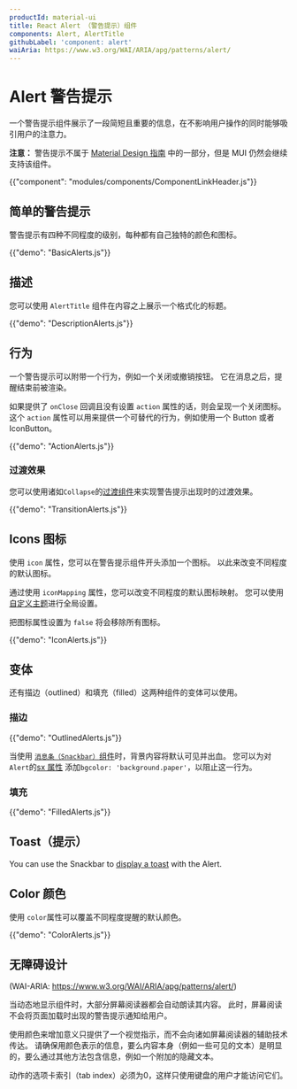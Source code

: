```yaml
---
productId: material-ui
title: React Alert （警告提示）组件
components: Alert, AlertTitle
githubLabel: 'component: alert'
waiAria: https://www.w3.org/WAI/ARIA/apg/patterns/alert/
---
```


# Alert 警告提示

<p class="description">一个警告提示组件展示了一段简短且重要的信息，在不影响用户操作的同时能够吸引用户的注意力。</p>

**注意：** 警告提示不属于 [Material Design 指南](https://m2.material.io/) 中的一部分，但是 MUI 仍然会继续支持该组件。

{{"component": "modules/components/ComponentLinkHeader.js"}}

## 简单的警告提示

警告提示有四种不同程度的级别，每种都有自己独特的颜色和图标。

{{"demo": "BasicAlerts.js"}}

## 描述

您可以使用 `AlertTitle` 组件在内容之上展示一个格式化的标题。

{{"demo": "DescriptionAlerts.js"}}

## 行为

一个警告提示可以附带一个行为，例如一个关闭或撤销按钮。 它在消息之后，提醒结束前被渲染。

如果提供了 `onClose` 回调且没有设置 `action` 属性的话，则会呈现一个关闭图标。 这个 `action` 属性可以用来提供一个可替代的行为，例如使用一个 Button 或者 IconButton。

{{"demo": "ActionAlerts.js"}}

### 过渡效果

您可以使用诸如`Collapse`的[过渡组件](/components/transitions/)来实现警告提示出现时的过渡效果。

{{"demo": "TransitionAlerts.js"}}

## Icons 图标

使用 `icon` 属性，您可以在警告提示组件开头添加一个图标。 以此来改变不同程度的默认图标。

通过使用 `iconMapping` 属性，您可以改变不同程度的默认图标映射。 您可以使用 [自定义主题](/customization/theme-components/#default-props)进行全局设置。

把图标属性设置为 `false` 将会移除所有图标。

{{"demo": "IconAlerts.js"}}

## 变体

还有描边（outlined）和填充（filled）这两种组件的变体可以使用。

### 描边

{{"demo": "OutlinedAlerts.js"}}

当使用 [`消息条（Snackbar）`组件](/material-ui/react-snackbar/#customization)时，背景内容将默认可见并出血。 您可以为对`Alert`的[sx</code> 属性](/material-ui/customization/how-to-customize/#the-sx-prop) 添加`bgcolor: 'background.paper'`，以阻止这一行为。

### 填充

{{"demo": "FilledAlerts.js"}}

## Toast（提示）

You can use the Snackbar to [display a toast](/material-ui/react-snackbar/#customization) with the Alert.

## Color 颜色

使用 `color`属性可以覆盖不同程度提醒的默认颜色。

{{"demo": "ColorAlerts.js"}}

## 无障碍设计

(WAI-ARIA: https://www.w3.org/WAI/ARIA/apg/patterns/alert/)

当动态地显示组件时，大部分屏幕阅读器都会自动朗读其内容。 此时，屏幕阅读不会将页面加载时出现的警告提示通知给用户。

使用颜色来增加意义只提供了一个视觉指示，而不会向诸如屏幕阅读器的辅助技术传达。 请确保用颜色表示的信息，要么内容本身（例如一些可见的文本）是明显的，要么通过其他方法包含信息，例如一个附加的隐藏文本。

动作的选项卡索引（tab index）必须为0，这样只使用键盘的用户才能访问它们。
